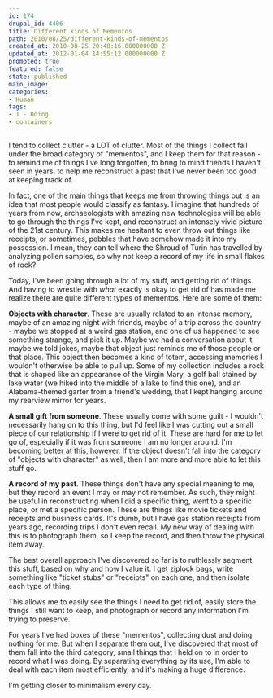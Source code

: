 ```yaml
---
id: 174
drupal_id: 4406
title: Different kinds of Mementos
path: 2010/08/25/different-kinds-of-mementos
created_at: 2010-08-25 20:48:16.000000000 Z
updated_at: 2012-01-04 14:55:12.000000000 Z
promoted: true
featured: false
state: published
main_image: 
categories:
- Human
tags:
- 1 - Doing
- containers
---
```

I tend to collect clutter - a LOT of clutter. Most of the things I collect fall under the broad category of "mementos", and I keep them for that reason - to remind me of things I've long forgotten, to bring to mind friends I haven't seen in years, to help me reconstruct a past that I've never been too good at keeping track of.

In fact, one of the main things that keeps me from throwing things out is an idea that most people would classify as fantasy. I imagine that hundreds of years from now, archaeologists with amazing new technologies will be able to go through the things I've kept, and reconstruct an intensely vivid picture of the 21st century. This makes me hesitant to even throw out things like receipts, or sometimes, pebbles that have somehow made it into my possession. I mean, they can tell where the Shroud of Turin has travelled by analyzing pollen samples, so why not keep a record of my life in small flakes of rock?

Today, I've been going through a lot of my stuff, and getting rid of things. And having to wrestle with <em>what</em> exactly is okay to get rid of has made me realize there are quite different types of mementos. Here are some of them:

<strong>Objects with character</strong>. These are usually related to an intense memory, maybe of an amazing night with friends, maybe of a trip across the country - maybe we stopped at a weird gas station, and one of us happened to see something strange, and pick it up. Maybe we had a conversation about it, maybe we told jokes, maybe that object just reminds me of those people or that place. This object then becomes a kind of totem, accessing memories I wouldn't otherwise be able to pull up. Some of my collection includes a rock that is shaped like an appearance of the Virgin Mary, a golf ball stained by lake water (we hiked into the middle of a lake to find this one), and an Alabama-themed garter from a friend's wedding, that I kept hanging around my rearview mirror for years.

<strong>A small gift from someone</strong>. These usually come with some guilt - I wouldn't necessarily hang on to this thing, but I'd feel like I was cutting out a small piece of our relationship if I were to get rid of it. These are hard for me to let go of, especially if it was from someone I am no longer around. I'm becoming better at this, however. If the object doesn't fall into the category of "objects with character" as well, then I am more and more able to let this stuff go.

<strong>A record of my past</strong>. These things don't have any special meaning to me, but they record an event I may or may not remember. As such, they might be useful in reconstructing when I did a specific thing, went to a specific place, or met a specific person. These are things like movie tickets and receipts and business cards. It's dumb, but I have gas station receipts from years ago, recording trips I don't even recall. My new way of dealing with this is to photograph them, so I keep the record, and then throw the physical item away.

The best overall approach I've discovered so far is to ruthlessly segment this stuff, based on why and how I value it. I get ziplock bags, write something like "ticket stubs" or "receipts" on each one, and then isolate each type of thing.

This allows me to easily see the things I need to get rid of, easily store the things I still want to keep, and photograph or record any information I'm trying to preserve.

For years I've had boxes of these "mementos", collecting dust and doing nothing for me. But when I separate them out, I've discovered that most of them fall into the third category, small things that I held on to in order to record what I was doing. By separating everything by its use, I'm able to deal with each item most efficiently, and it's making a huge difference.

I'm getting closer to minimalism every day.
